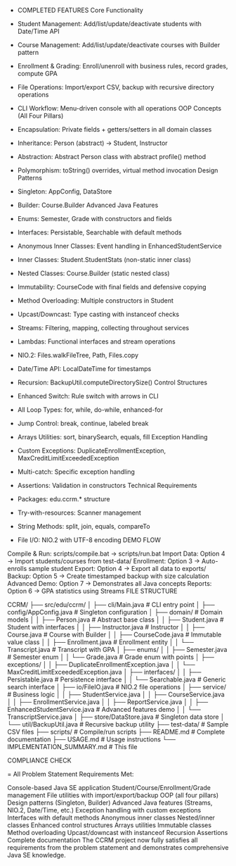 - COMPLETED FEATURES Core Functionality

- Student Management: Add/list/update/deactivate students with Date/Time API
- Course Management: Add/list/update/deactivate courses with Builder pattern
- Enrollment & Grading: Enroll/unenroll with business rules, record grades, compute GPA
- File Operations: Import/export CSV, backup with recursive directory operations
- CLI Workflow: Menu-driven console with all operations
OOP Concepts (All Four Pillars)

- Encapsulation: Private fields + getters/setters in all domain classes
- Inheritance: Person (abstract) → Student, Instructor
- Abstraction: Abstract Person class with abstract profile() method
- Polymorphism: toString() overrides, virtual method invocation
Design Patterns

- Singleton: AppConfig, DataStore
- Builder: Course.Builder
Advanced Java Features

- Enums: Semester, Grade with constructors and fields
- Interfaces: Persistable, Searchable<T> with default methods
- Anonymous Inner Classes: Event handling in EnhancedStudentService
- Inner Classes: Student.StudentStats (non-static inner class)
- Nested Classes: Course.Builder (static nested class)
- Immutability: CourseCode with final fields and defensive copying
- Method Overloading: Multiple constructors in Student
- Upcast/Downcast: Type casting with instanceof checks
- Streams: Filtering, mapping, collecting throughout services
- Lambdas: Functional interfaces and stream operations
- NIO.2: Files.walkFileTree, Path, Files.copy
- Date/Time API: LocalDateTime for timestamps
- Recursion: BackupUtil.computeDirectorySize()
Control Structures

- Enhanced Switch: Rule switch with arrows in CLI
- All Loop Types: for, while, do-while, enhanced-for
- Jump Control: break, continue, labeled break
- Arrays Utilities: sort, binarySearch, equals, fill
Exception Handling

- Custom Exceptions: DuplicateEnrollmentException, MaxCreditLimitExceededException
- Multi-catch: Specific exception handling
- Assertions: Validation in constructors
Technical Requirements

- Packages: edu.ccrm.* structure
- Try-with-resources: Scanner management
- String Methods: split, join, equals, compareTo
- File I/O: NIO.2 with UTF-8 encoding
DEMO FLOW

Compile & Run: scripts/compile.bat → scripts/run.bat
Import Data: Option 4 → Import students/courses from test-data/
Enrollment: Option 3 → Auto-enrolls sample student
Export: Option 4 → Export all data to exports/
Backup: Option 5 → Create timestamped backup with size calculation
Advanced Demo: Option 7 → Demonstrates all Java concepts
Reports: Option 6 → GPA statistics using Streams
FILE STRUCTURE

CCRM/ ├── src/edu/ccrm/ │ ├── cli/Main.java # CLI entry point │ ├── config/AppConfig.java # Singleton configuration │ ├── domain/ # Domain models │ │ ├── Person.java # Abstract base class │ │ ├── Student.java # Student with interfaces │ │ ├── Instructor.java # Instructor │ │ ├── Course.java # Course with Builder │ │ ├── CourseCode.java # Immutable value class │ │ ├── Enrollment.java # Enrollment entity │ │ └── Transcript.java # Transcript with GPA │ ├── enums/ │ │ ├── Semester.java # Semester enum │ │ └── Grade.java # Grade enum with points │ ├── exceptions/ │ │ ├── DuplicateEnrollmentException.java │ │ └── MaxCreditLimitExceededException.java │ ├── interfaces/ │ │ ├── Persistable.java # Persistence interface │ │ └── Searchable.java # Generic search interface │ ├── io/FileIO.java # NIO.2 file operations │ ├── service/ # Business logic │ │ ├── StudentService.java │ │ ├── CourseService.java │ │ ├── EnrollmentService.java │ │ ├── ReportService.java │ │ ├── EnhancedStudentService.java # Advanced features demo │ │ └── TranscriptService.java │ ├── store/DataStore.java # Singleton data store │ └── util/BackupUtil.java # Recursive backup utility ├── test-data/ # Sample CSV files ├── scripts/ # Compile/run scripts ├── README.md # Complete documentation ├── USAGE.md # Usage instructions └── IMPLEMENTATION_SUMMARY.md # This file

COMPLIANCE CHECK

= All Problem Statement Requirements Met:

Console-based Java SE application
Student/Course/Enrollment/Grade management
File utilities with import/export/backup
OOP (all four pillars)
Design patterns (Singleton, Builder)
Advanced Java features (Streams, NIO.2, Date/Time, etc.)
Exception handling with custom exceptions
Interfaces with default methods
Anonymous inner classes
Nested/inner classes
Enhanced control structures
Arrays utilities
Immutable classes
Method overloading
Upcast/downcast with instanceof
Recursion
Assertions
Complete documentation
The CCRM project now fully satisfies all requirements from the problem statement and demonstrates comprehensive Java SE knowledge.
